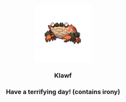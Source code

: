 <p align="center">
    <img src="https://raw.githubusercontent.com/PokeAPI/sprites/master/sprites/pokemon/950.png" width="150" height="150">
</p>
<h3 align="center"> <b>Klawf</b></h3>
<h3 align="center">Have a terrifying day! (contains irony)</h3>
